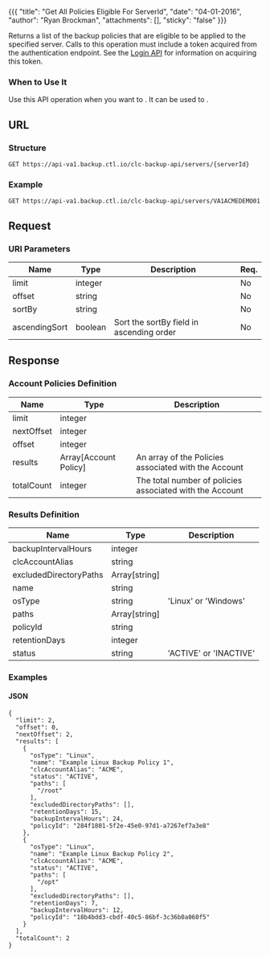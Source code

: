 {{{
  "title": "Get All Policies Eligible For ServerId",
  "date": "04-01-2016",
  "author": "Ryan Brockman",
  "attachments": [],
  "sticky": "false"
}}}

Returns a list of the backup policies that are eligible to be applied to the specified server. Calls to this operation must include a token acquired from the authentication endpoint. See the [Login API](../Authentication/login.md) for information on acquiring this token.

### When to Use It

Use this API operation when you want to . It can be used to .

## URL

### Structure

    GET https://api-va1.backup.ctl.io/clc-backup-api/servers/{serverId}

### Example

    GET https://api-va1.backup.ctl.io/clc-backup-api/servers/VA1ACMEDEMO01

## Request

### URI Parameters

| Name | Type | Description | Req. |
| --- | --- | --- | --- |
| limit | integer |  | No |
| offset | string |  | No |
| sortBy | string |  | No |
| ascendingSort | boolean | Sort the sortBy field in ascending order | No |

## Response

### Account Policies Definition

| Name | Type | Description |
| --- | --- | --- |
| limit | integer |  |
| nextOffset | integer |  |
| offset | integer |  |
| results | Array[Account Policy] | An array of the Policies associated with the Account |
| totalCount | integer | The total number of policies associated with the Account |


### Results Definition

| Name | Type | Description |
| --- | --- | --- |
| backupIntervalHours | integer |  |
| clcAccountAlias | string |  |
| excludedDirectoryPaths | Array[string] |  |
| name | string |  |
| osType | string | 'Linux' or 'Windows' |
| paths | Array[string] |  |
| policyId | string |  |
| retentionDays | integer |  |
| status | string | 'ACTIVE' or 'INACTIVE' |


### Examples

#### JSON

    {
      "limit": 2,
      "offset": 0,
      "nextOffset": 2,
      "results": [
        {
          "osType": "Linux",
          "name": "Example Linux Backup Policy 1",
          "clcAccountAlias": "ACME",
          "status": "ACTIVE",
          "paths": [
            "/root"
          ],
          "excludedDirectoryPaths": [],
          "retentionDays": 15,
          "backupIntervalHours": 24,
          "policyId": "284f1801-5f2e-45e0-97d1-a7267ef7a3e8"
        },
        {
          "osType": "Linux",
          "name": "Example Linux Backup Policy 2",
          "clcAccountAlias": "ACME",
          "status": "ACTIVE",
          "paths": [
            "/opt"
          ],
          "excludedDirectoryPaths": [],
          "retentionDays": 7,
          "backupIntervalHours": 12,
          "policyId": "18b4bdd3-cbdf-40c5-86bf-3c36b0a060f5"
        }
      ],
      "totalCount": 2
    }